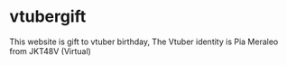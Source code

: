 # vtubergift
This website is gift to vtuber birthday, The Vtuber identity is Pia Meraleo from JKT48V (Virtual)
